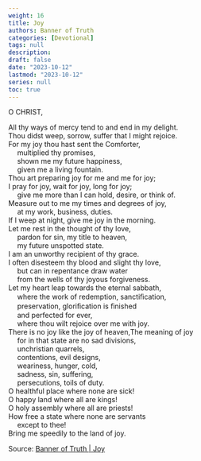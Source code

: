 ```yaml
---
weight: 16
title: Joy
authors: Banner of Truth
categories: [Devotional]
tags: null
description: 
draft: false
date: "2023-10-12"
lastmod: "2023-10-12"
series: null
toc: true
---
```


<!--more-->

<!-- Tab links -->

O CHRIST,

All thy ways of mercy tend to and end in my delight.
<br>Thou didst weep, sorrow, suffer that I might rejoice.
<br>For my joy thou hast sent the Comforter,
<br>&emsp;  multiplied thy promises,
<br>&emsp;  shown me my future happiness,
<br>&emsp;  given me a living fountain.
<br>Thou art preparing joy for me and me for joy;
<br>I pray for joy, wait for joy, long for joy;
<br>&emsp;  give me more than I can hold, desire, or think of.
<br>Measure out to me my times and degrees of joy,
<br>&emsp;  at my work, business, duties.
<br>If I weep at night, give me joy in the morning.
<br>Let me rest in the thought of thy love,
<br>&emsp;  pardon for sin, my title to heaven,
<br>&emsp;  my future unspotted state.
<br>I am an unworthy recipient of thy grace.
<br>I often disesteem thy blood and slight thy love,
<br>&emsp;  but can in repentance draw water
<br>&emsp;  from the wells of thy joyous forgiveness.
<br>Let my heart leap towards the eternal sabbath,
<br>&emsp;  where the work of redemption, sanctiﬁcation,
<br>&emsp;    preservation, gloriﬁcation is ﬁnished
<br>&emsp;    and perfected for ever,
<br>&emsp;  where thou wilt rejoice over me with joy.
<br>There is no joy like the joy of heaven,<label for="joy" class="margin-toggle sidenote-number"></label><span class="sidenote">The meaning of joy</span>
<br>&emsp;  for in that state are no sad divisions,
<br>&emsp;  unchristian quarrels,
<br>&emsp;  contentions, evil designs,
<br>&emsp;  weariness, hunger, cold,
<br>&emsp;  sadness, sin, suffering,
<br>&emsp;  persecutions, toils of duty.
<br>O healthful place where none are sick!
<br>O happy land where all are kings!
<br>O holy assembly where all are priests!
<br>How free a state where none are servants
<br>&emsp;  except to thee!
<br>Bring me speedily to the land of joy.

Source: <a href = "https://banneroftruth.org/us/devotional/joy/" target="_blank" rel="noopener noreferrer">Banner of Truth | Joy</a>